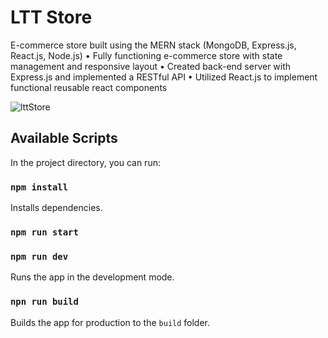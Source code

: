 # LTT Store

E-commerce store built using the MERN stack (MongoDB, Express.js, React.js, Node.js)
• Fully functioning e-commerce store with state management and responsive layout
• Created back-end server with Express.js and implemented a RESTful API
• Utilized React.js to implement functional reusable react components

<!-- • Implemented payment method using paypal -->

<!-- ### [Live Site](https://) -->

<!-- site image -->

![lttStore](https://ibb.co/Msv5nCs)

## Available Scripts

In the project directory, you can run:

### `npm install`

Installs dependencies.

### `npm run start`

### `npm run dev`

Runs the app in the development mode.

### `npn run build`

Builds the app for production to the `build` folder.
